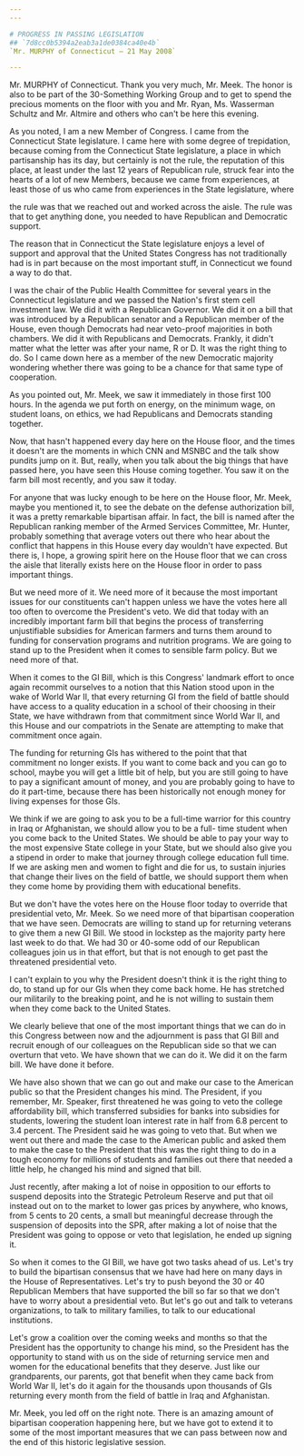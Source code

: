 ```yaml
---
---

# PROGRESS IN PASSING LEGISLATION
## `7d8cc0b5394a2eab3a1de0384ca40e4b`
`Mr. MURPHY of Connecticut — 21 May 2008`

---
```



Mr. MURPHY of Connecticut. Thank you very much, Mr. Meek. The honor 
is also to be part of the 30-Something Working Group and to get to 
spend the precious moments on the floor with you and Mr. Ryan, Ms. 
Wasserman Schultz and Mr. Altmire and others who can't be here this 
evening.

As you noted, I am a new Member of Congress. I came from the 
Connecticut State legislature. I came here with some degree of 
trepidation, because coming from the Connecticut State legislature, a 
place in which partisanship has its day, but certainly is not the rule, 
the reputation of this place, at least under the last 12 years of 
Republican rule, struck fear into the hearts of a lot of new Members, 
because we came from experiences, at least those of us who came from 
experiences in the State legislature, where


the rule was that we reached out and worked across the aisle. The rule 
was that to get anything done, you needed to have Republican and 
Democratic support.

The reason that in Connecticut the State legislature enjoys a level 
of support and approval that the United States Congress has not 
traditionally had is in part because on the most important stuff, in 
Connecticut we found a way to do that.

I was the chair of the Public Health Committee for several years in 
the Connecticut legislature and we passed the Nation's first stem cell 
investment law. We did it with a Republican Governor. We did it on a 
bill that was introduced by a Republican senator and a Republican 
member of the House, even though Democrats had near veto-proof 
majorities in both chambers. We did it with Republicans and Democrats. 
Frankly, it didn't matter what the letter was after your name, R or D. 
It was the right thing to do. So I came down here as a member of the 
new Democratic majority wondering whether there was going to be a 
chance for that same type of cooperation.

As you pointed out, Mr. Meek, we saw it immediately in those first 
100 hours. In the agenda we put forth on energy, on the minimum wage, 
on student loans, on ethics, we had Republicans and Democrats standing 
together.

Now, that hasn't happened every day here on the House floor, and the 
times it doesn't are the moments in which CNN and MSNBC and the talk 
show pundits jump on it. But, really, when you talk about the big 
things that have passed here, you have seen this House coming together. 
You saw it on the farm bill most recently, and you saw it today.

For anyone that was lucky enough to be here on the House floor, Mr. 
Meek, maybe you mentioned it, to see the debate on the defense 
authorization bill, it was a pretty remarkable bipartisan affair. In 
fact, the bill is named after the Republican ranking member of the 
Armed Services Committee, Mr. Hunter, probably something that average 
voters out there who hear about the conflict that happens in this House 
every day wouldn't have expected. But there is, I hope, a growing 
spirit here on the House floor that we can cross the aisle that 
literally exists here on the House floor in order to pass important 
things.

But we need more of it. We need more of it because the most important 
issues for our constituents can't happen unless we have the votes here 
all too often to overcome the President's veto. We did that today with 
an incredibly important farm bill that begins the process of 
transferring unjustifiable subsidies for American farmers and turns 
them around to funding for conservation programs and nutrition 
programs. We are going to stand up to the President when it comes to 
sensible farm policy. But we need more of that.

When it comes to the GI Bill, which is this Congress' landmark effort 
to once again recommit ourselves to a notion that this Nation stood 
upon in the wake of World War II, that every returning GI from the 
field of battle should have access to a quality education in a school 
of their choosing in their State, we have withdrawn from that 
commitment since World War II, and this House and our compatriots in 
the Senate are attempting to make that commitment once again.

The funding for returning GIs has withered to the point that that 
commitment no longer exists. If you want to come back and you can go to 
school, maybe you will get a little bit of help, but you are still 
going to have to pay a significant amount of money, and you are 
probably going to have to do it part-time, because there has been 
historically not enough money for living expenses for those GIs.

We think if we are going to ask you to be a full-time warrior for 
this country in Iraq or Afghanistan, we should allow you to be a full-
time student when you come back to the United States. We should be able 
to pay your way to the most expensive State college in your State, but 
we should also give you a stipend in order to make that journey through 
college education full time. If we are asking men and women to fight 
and die for us, to sustain injuries that change their lives on the 
field of battle, we should support them when they come home by 
providing them with educational benefits.

But we don't have the votes here on the House floor today to override 
that presidential veto, Mr. Meek. So we need more of that bipartisan 
cooperation that we have seen. Democrats are willing to stand up for 
returning veterans to give them a new GI Bill. We stood in lockstep as 
the majority party here last week to do that. We had 30 or 40-some odd 
of our Republican colleagues join us in that effort, but that is not 
enough to get past the threatened presidential veto.


I can't explain to you why the President doesn't think it is the 
right thing to do, to stand up for our GIs when they come back home. He 
has stretched our militarily to the breaking point, and he is not 
willing to sustain them when they come back to the United States.

We clearly believe that one of the most important things that we can 
do in this Congress between now and the adjournment is pass that GI 
Bill and recruit enough of our colleagues on the Republican side so 
that we can overturn that veto. We have shown that we can do it. We did 
it on the farm bill. We have done it before.

We have also shown that we can go out and make our case to the 
American public so that the President changes his mind. The President, 
if you remember, Mr. Speaker, first threatened he was going to veto the 
college affordability bill, which transferred subsidies for banks into 
subsidies for students, lowering the student loan interest rate in half 
from 6.8 percent to 3.4 percent. The President said he was going to 
veto that. But when we went out there and made the case to the American 
public and asked them to make the case to the President that this was 
the right thing to do in a tough economy for millions of students and 
families out there that needed a little help, he changed his mind and 
signed that bill.

Just recently, after making a lot of noise in opposition to our 
efforts to suspend deposits into the Strategic Petroleum Reserve and 
put that oil instead out on to the market to lower gas prices by 
anywhere, who knows, from 5 cents to 20 cents, a small but meaningful 
decrease through the suspension of deposits into the SPR, after making 
a lot of noise that the President was going to oppose or veto that 
legislation, he ended up signing it.

So when it comes to the GI Bill, we have got two tasks ahead of us. 
Let's try to build the bipartisan consensus that we have had here on 
many days in the House of Representatives. Let's try to push beyond the 
30 or 40 Republican Members that have supported the bill so far so that 
we don't have to worry about a presidential veto. But let's go out and 
talk to veterans organizations, to talk to military families, to talk 
to our educational institutions.

Let's grow a coalition over the coming weeks and months so that the 
President has the opportunity to change his mind, so the President has 
the opportunity to stand with us on the side of returning service men 
and women for the educational benefits that they deserve. Just like our 
grandparents, our parents, got that benefit when they came back from 
World War II, let's do it again for the thousands upon thousands of GIs 
returning every month from the field of battle in Iraq and Afghanistan.

Mr. Meek, you led off on the right note. There is an amazing amount 
of bipartisan cooperation happening here, but we have got to extend it 
to some of the most important measures that we can pass between now and 
the end of this historic legislative session.
